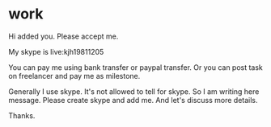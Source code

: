 # work

Hi 
added you.
Please accept me.

My skype is live:kjh19811205

You can pay me using bank transfer or paypal transfer.
Or you can post task on freelancer and pay me as milestone.

Generally I use skype.
It's not allowed to tell for skype.
So I am writing here message.
Please create skype and add me.
And let's discuss more details.

Thanks.

